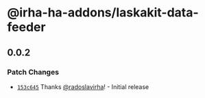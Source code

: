 # @irha-ha-addons/laskakit-data-feeder

## 0.0.2

### Patch Changes

- [`153c645`](https://github.com/radoslavirha/ha-addons/commit/153c6453133c5e2f29bb9913f7cfc1d2b29818a7) Thanks [@radoslavirha](https://github.com/radoslavirha)! - Initial release
